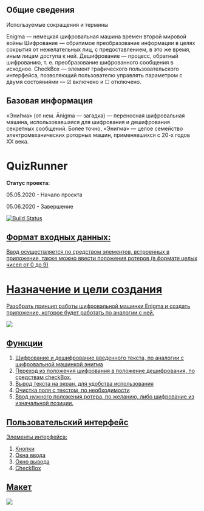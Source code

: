 ## Общие сведения
Используемые сокращения и термины

Enigma — немецкая шифровальная машина времен второй мировой войны
Шифрование — обратимое преобразование информации в целях сокрытия от нежелательных лиц, с предоставлением, в это же время, иным лицам доступа к ней.
Дешифрование — процесс, обратный шифрованию, т. е. преобразование шифрованного сообщения в исходное.
CheckBox — элемент графического пользовательского интерфейса, позволяющий пользователю управлять параметром с двумя состояниями — ☑ включено и ☐ отключено.


## Базовая информация
«Эни́гма» (от нем. Änigma — загадка) — переносная шифровальная машина, использовавшаяся для шифрования и дешифрования секретных сообщений. Более точно, «Энигма» — целое семейство электромеханических роторных машин, применявшихся с 20-х годов XX века.

<h1>QuizRunner</h1>
<p><b>Статус проекта:</b></p>
<p>05.05.2020 - Начало проекта</p>
<p>05.06.2020 - Завершение</p>
<a href="https://travis-ci.org/Erlael/Enigma">
  <img src="https://travis-ci.org/Erlael/Enigma.svg?branch=master" alt="Build Status" />
  
## Формат входных данных:
Ввод осуществляется по средством элементов, встроенных в приложение, также можно ввести положения ротеров (в формате целых чисел от 0 до 9)

# **Назначение и цели создания**

Разобрать принцип работы шифровальной машинки Enigma и создать приложение, которое будет работать по аналогии с ней. 

![](https://im0-tub-ru.yandex.net/i?id=9d4ec5a80b32782e725dacb86800d0da-l&n=13)

## **Функции**

1. Шифрование и дешифрование введенного текста, по аналогии с шифровальной машинкой энигма
2. Переход из положения шифрования в положение дешифрования, по средствам checkBox.
3. Вывод текста на экран, для удобства использования
4. Очистка поля с текстом, по необходимости
5. Ввод нужного положения ротера, по желанию, либо шифрование из изначальной позиции.

## **Пользовательский интерфейс**

Элементы интерфейса:
   1. Кнопки
   2. Окна ввода
   3. Окно вывода
   4. CheckBox

## **Макет**

![](https://cdn.discordapp.com/attachments/698107269904334938/698632717339852830/f66bbbc941d1779e.jpg)
